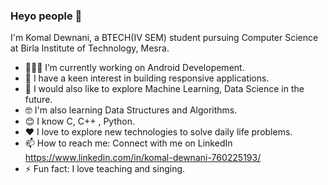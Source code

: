 ### Heyo people 👋
I'm Komal Dewnani, a BTECH(IV SEM) student pursuing Computer Science at Birla Institute of Technology, Mesra.
- 👩🏻‍💻 I’m currently working on Android Developement.
- 🧲    I have a keen interest in building responsive applications.
- 🤩 I would also like to explore Machine Learning, Data Science in the future.
-  🤓 I'm also learning Data Structures and Algorithms.
- 😊 I know C, C++ , Python. 
- ❤ I love to explore new technologies to solve daily life problems.
- 📫 How to reach me: Connect with me on LinkedIn https://www.linkedin.com/in/komal-dewnani-760225193/
- ⚡ Fun fact: I love teaching and singing.


